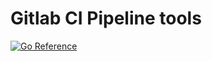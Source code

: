 # Gitlab CI Pipeline tools

[![Go Reference](https://pkg.go.dev/badge/gitlab.com/)](https://pkg.go.dev/github.com/reflexias/gitlab-tools)
